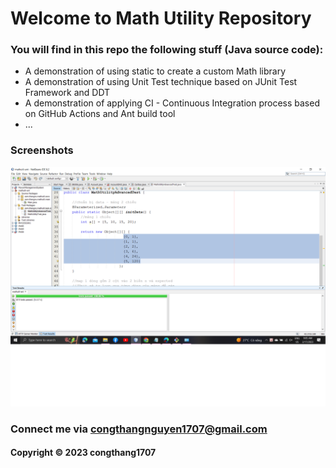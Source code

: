 # Welcome to Math Utility Repository
### You will find in this repo the following stuff (Java source code):

* A demonstration of using static to create a custom Math library
* A demonstration of using Unit Test technique based on JUnit Test
Framework and DDT
* A demonstration of applying CI - Continuous Integration process based on GitHub Actions and Ant build tool
* ...


### Screenshots
![source_code_junit](https://github.com/CongThang1707/mathutil-ant/blob/main/screenshots/soucre_code_with_JUnit.png)



### Connect me via congthangnguyen1707@gmail.com
#### Copyright &#169; 2023 congthang1707  
